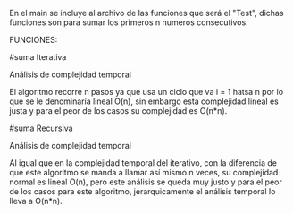 En el main se incluye al archivo de las funciones que será el "Test", dichas funciones son para sumar los primeros n numeros consecutivos.

FUNCIONES:

#suma Iterativa

Análisis de complejidad temporal

El algoritmo recorre n pasos ya que usa un ciclo que va i = 1 hatsa n por lo que se le denominaría lineal O(n), sin embargo esta complejidad lineal es justa y para el peor de los casos su complejidad es O(n*n).

#suma Recursiva

Análisis de complejidad temporal

Al igual que en la complejidad temporal del iterativo, con la diferencia de que este algoritmo se manda a llamar así mismo n veces, su complejidad normal es lineal O(n), pero este análisis se queda muy justo y para el peor de los casos para este algoritmo, jerarquicamente el análisis temporal lo lleva a O(n*n).
